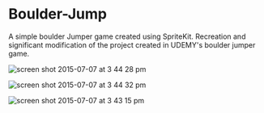 # Boulder-Jump
A simple boulder Jumper game created using SpriteKit. 
Recreation and significant modification of the project created in UDEMY's boulder jumper game.

![screen shot 2015-07-07 at 3 44 28 pm](https://cloud.githubusercontent.com/assets/8036160/8545469/a7216d70-24b7-11e5-82dc-7c8c2cf62e52.png)



![screen shot 2015-07-07 at 3 44 32 pm](https://cloud.githubusercontent.com/assets/8036160/8545470/a721fe0c-24b7-11e5-8463-93513a79b866.png)



![screen shot 2015-07-07 at 3 43 15 pm](https://cloud.githubusercontent.com/assets/8036160/8545471/a72384ac-24b7-11e5-9a82-0838f2614751.png)
